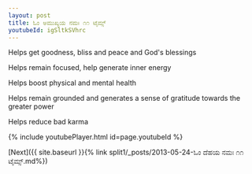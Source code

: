 ```yaml
---
layout: post
title: ಓಂ ಅಮುಖ್ಯಯ ನಮಃ ೧೧ ಟೈಮ್ಸ್
youtubeId: igSltkSVhrc
---
```

 
 
Helps get goodness, bliss and peace and God's blessings
 
Helps remain focused, help generate inner energy 
 
Helps boost physical and mental health 
 
Helps remain grounded and generates a sense of gratitude towards the greater power 
 
Helps reduce bad karma
 
 
 
 


{% include youtubePlayer.html id=page.youtubeId %}
 
[Next]({{ site.baseurl }}{% link  split1/_posts/2013-05-24-ಓಂ ದೆಹಯ ನಮಃ ೧೧ ಟೈಮ್ಸ್.md%})
 
